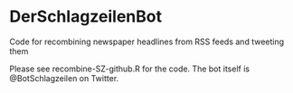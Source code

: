 # DerSchlagzeilenBot
Code for recombining newspaper headlines from RSS feeds and tweeting them

Please see recombine-SZ-github.R for the code. The bot itself is @BotSchlagzeilen on Twitter.

